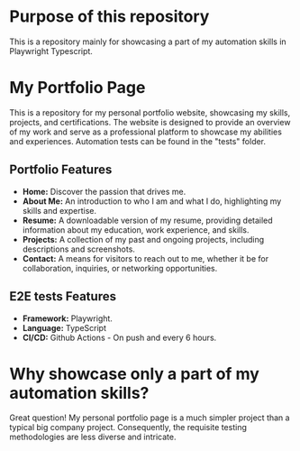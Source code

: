 # Purpose of this repository

This is a repository mainly for showcasing a part of my automation skills in Playwright Typescript.

# My Portfolio Page

This is a repository for my personal portfolio website, showcasing my skills, projects, and certifications. The website is designed to provide an overview of my work and serve as a professional platform to showcase my abilities and experiences.
Automation tests can be found in the "tests" folder.

## Portfolio Features

- **Home:** Discover the passion that drives me.
- **About Me:** An introduction to who I am and what I do, highlighting my skills and expertise.
- **Resume:** A downloadable version of my resume, providing detailed information about my education, work experience, and skills.
- **Projects:** A collection of my past and ongoing projects, including descriptions and screenshots.
- **Contact:** A means for visitors to reach out to me, whether it be for collaboration, inquiries, or networking opportunities.

## E2E tests Features

- **Framework:** Playwright.
- **Language:** TypeScript
- **CI/CD:** Github Actions - On push and every 6 hours.

# Why showcase only a part of my automation skills?

Great question! My personal portfolio page is a much simpler project than a typical big company project. Consequently, the requisite testing methodologies are less diverse and intricate.
